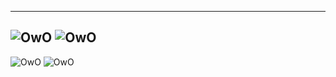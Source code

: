 ---
![OwO](https://github-readme-stats.vercel.app/api?username=fluffy-melli&count_private=true&show_icons=true)
![OwO](https://github-readme-stats.vercel.app/api/top-langs/?username=fluffy-melli&layout=compact&langs_count=18)
--
![OwO](https://img.shields.io/static/v1?label=fluffy_melli&message=%20&color=skyblue&logo=discord&style=flat-square&logoColor=white)
![OwO](https://img.shields.io/static/v1?label=yummyshibadog@gmail.com&message=%20&color=red&logo=gmail&style=flat-square&logoColor=white)

